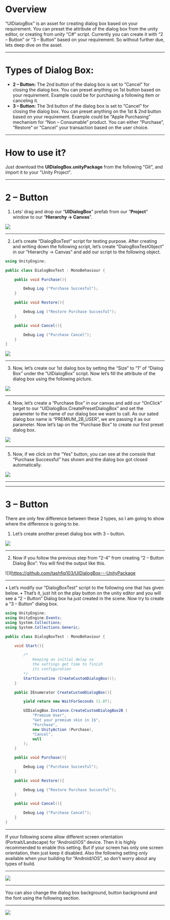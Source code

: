 # **Overview**
“UIDialogBox” is an asset for creating dialog box based on your requirement. You can preset the attribute of the dialog box from the unity editor, or creating from unity “C#” script. Currently you can create it with “2 – Button” or “3 – Button” based on your requirement. So without further due, lets deep dive on the asset.
***
# **Types of Dialog Box:**
* **2 – Button:** The 2nd button of the dialog box is set to “Cancel” for closing the dialog box. You can preset anything on 1st button based on your requirement. Example could be for purchasing a following item or canceling it.
* **3 – Button:** The 3rd button of the dialog box is set to “Cancel” for closing the dialog box. You can preset anything on the 1st & 2nd button based on your requirement. Example could be “Apple Purchasing” mechanism for “Non – Consumable” product. You can either “Purchase”, “Restore” or “Cancel” your transaction based on the user choice.
***
# **How to use it?**
Just download the **UIDialogBox.unityPackage** from the following "Git", and import it to your "Unity Project".

***

# 2 – Button
1.	Lets’ drag and drop our “**UIDialogBox**” prefab from our “**Project**” window to our “**Hierarchy -> Canvas**”. 

![](https://github.com/tashfiq103/UIDialogBox---UnityPackage/blob/master/Screenshot/Step%20-%201.png)
***

2.	Let’s create “DialogBoxTest” script for testing purpose. After creating and writing down the following script, let’s create “DialogBoxTestObject” in our “Hierarchy -> Canvas” and add our script to the following object.

```C#
using UnityEngine;

public class DialogBoxTest : MonoBehaviour {

    public void Purchase(){

        Debug.Log ("Purchase Succesful");
    }

    public void Restore(){

        Debug.Log ("Restore Purchase Succesful");
    }

    public void Cancel(){

        Debug.Log ("Purchase Cancel");
    }
}
```
![](https://github.com/tashfiq103/UIDialogBox---UnityPackage/blob/master/Screenshot/Step%20-%202.png)
***
	
3.	Now, let’s create our 1st dialog box by setting the “Size” to “1” of “Dialog Box” under the “UIDialogBox” script. Now let’s fill the attribute of the dialog box using the following picture.

![](https://github.com/tashfiq103/UIDialogBox---UnityPackage/blob/master/Screenshot/Step%20-%203.png)
***

4.	Now, let’s create a “Purchase Box” in our canvas and add our “OnClick” target to our “UIDialogBox.CreatePresetDialogBox” and set the parameter to the name of our dialog box we want to call. As our sated dialog box name is “PREMIUM_2B_USER”, we are passing it as our parameter. Now let’s tap on the “Purchase Box” to create our first preset dialog box.

![](https://github.com/tashfiq103/UIDialogBox---UnityPackage/blob/master/Screenshot/Step%20-%204.png)
***

5.	Now, if we click on the “Yes” button, you can see at the console that “Purchase Successful” has shown and the dialog box got closed automatically.
 
![](https://github.com/tashfiq103/UIDialogBox---UnityPackage/blob/master/Screenshot/Step%20-%205.png)
***
***

# 3 – Button 
There are only few difference between these 2 types, so I am going to show where the difference is going to be.
1.	Let’s create another preset dialog box with 3 – button.

![](https://github.com/tashfiq103/UIDialogBox---UnityPackage/blob/master/Screenshot/Step%20-%206.png)
***
2.	Now if you follow the previous step from “2-4” from creating “2 – Button Dialog Box”. You will find the output like this.
 
![](https://github.com/tashfiq103/UIDialogBox---UnityPackage

***

•	Let’s modify our “DialogBoxTest” script to the following one that has given below.
•	That’s it, just hit on the play button on the unity editor and you will see a “2 – Button” Dialog box ha just created in the scene. Now try to create a “3 – Button” dialog box.

```C#
using UnityEngine;
using UnityEngine.Events;
using System.Collections;
using System.Collections.Generic;

public class DialogBoxTest : MonoBehaviour {

    void Start(){

        /*
            Keeping an initial delay so 
            the settings get time to finish 
            its configuration
        */
        StartCoroutine (CreateCustomDialogBox());
    }

    public IEnumerator CreateCustomDialogBox(){

        yield return new WaitForSeconds (1.0f);

        UIDialogBox.Instance.CreateCustomDialogBox2B (
            "Premium User",
            "Get your premium skin in 1$",
            "Purchase",
            new UnityAction (Purchase),
            "Cancel",
            null
        );
    }

    public void Purchase(){

        Debug.Log ("Purchase Succesful");
    }

    public void Restore(){

        Debug.Log ("Restore Purchase Succesful");
    }

    public void Cancel(){

        Debug.Log ("Purchase Cancel");
    }
}
```
***

If your following scene allow different screen orientation (Portrait/Landscape) for “Android/iOS” device. Then it is highly recommended to enable this setting. But if your screen has only one screen orientation, then just keep it disabled. Also the following setting only available when your building for “Android/iOS”, so don’t worry about any types of build.
***
![](https://github.com/tashfiq103/UIDialogBox---UnityPackage/blob/master/Screenshot/Step%20-%208.png)

***

You can also change the dialog box background, button background and the font using the following section.
***
![](https://github.com/tashfiq103/UIDialogBox---UnityPackage/blob/master/Screenshot/Step%20-%209.png)




